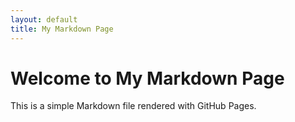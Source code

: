 ```yaml
---
layout: default
title: My Markdown Page
---
```


# Welcome to My Markdown Page

This is a simple Markdown file rendered with GitHub Pages.
